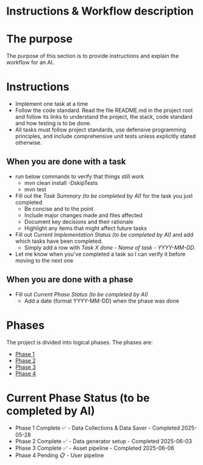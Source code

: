 # Instructions & Workflow description

# The purpose
The purpose of this section is to provide instructions and explain the workflow for an AI.

# Instructions

* Implement one task at a time
* Follow the code standard. Read the file README.md in the project root and follow its links to understand the 
project, the stack, code standard and how testing is to be done.
* All tasks must follow project standards, use defensive programming principles, and include comprehensive
unit tests unless explicitly stated otherwise.

## When you are done with a task
* run below commands to verify that things still work
  * mvn clean install \-DskipTests
  * mvn test
* Fill out the *Task Summary (to be completed by AI)* for the task you just completed
  * Be concise and to the point
  * Include major changes made and files affected
  * Document key decisions and their rationale
  * Highlight any items that might affect future tasks
* Fill out *Current Implementation Status (to be completed by AI)* and add which tasks have been completed. 
  * Simply add a row with *Task X done - Name of task - YYYY-MM-DD*.
* Let me know when you've completed a task so I can verify it before moving to the next one

## When you are done with a phase
* Fill out *Current Phase Status (to be completed by AI)* 
  * Add a date (format YYYY-MM-DD) when the phase was done 

# Phases
The project is divided into logical phases. The phases are:
- [Phase 1](task_phase_1.md)
- [Phase 2](task_phase_2.md)
- [Phase 3](task_phase_3.md)
- [Phase 4](task_phase_4.md)

# Current Phase Status (to be completed by AI)
- Phase 1 Complete ✅ - Data Collections & Data Saver - Completed 2025-05-28
- Phase 2 Complete ✅ - Data generator setup - Completed 2025-06-03
- Phase 3 Complete ✅ - Asset pipeline - Completed 2025-06-06
- Phase 4 Pending 📋 - User pipeline



